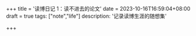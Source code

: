 +++
title = '读博日记 1：读不进去的论文'
date = 2023-10-16T16:59:04+08:00
draft = true
tags: ["note","life"]
description: '记录读博生涯的随想集'

+++


